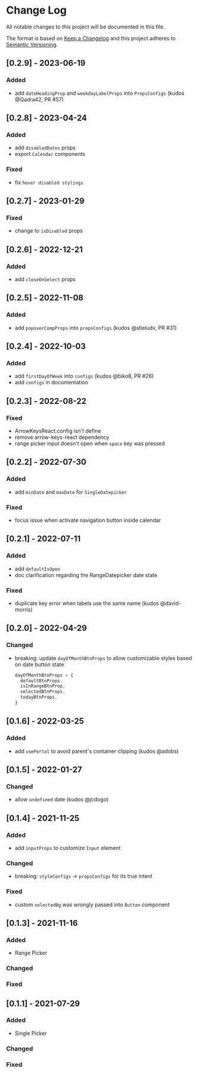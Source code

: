 
# Change Log
All notable changes to this project will be documented in this file.
 
The format is based on [Keep a Changelog](http://keepachangelog.com/)
and this project adheres to [Semantic Versioning](http://semver.org/).

## [0.2.9] - 2023-06-19

 ### Added

 - add `dateHeadingProp` and `weekdayLabelProps` into `PropsConfigs` (kudos @Qadra42, PR #57)

## [0.2.8] - 2023-04-24

 ### Added

 - add `disabledDates` props
 - export `Calendar` components

  ### Fixed

 - fix `hover disabled stylings`

## [0.2.7] - 2023-01-29

 ### Fixed

 - change to `isDisabled` props

## [0.2.6] - 2022-12-21

 ### Added

 - add `closeOnSelect` props

## [0.2.5] - 2022-11-08

 ### Added

 - add `popoverCompProps` into `propsConfigs` (kudos @stieludv, PR #31)

## [0.2.4] - 2022-10-03

 ### Added

 - add `firstDayOfWeek` into `configs` (kudos @biko8, PR #26)
 - add `configs` in documentation

## [0.2.3] - 2022-08-22

 ### Fixed

 - ArrowKeysReact.config isn't define
 - remove arrow-keys-react dependency
 - range picker input doesn't open when `space` key was pressed

## [0.2.2] - 2022-07-30

### Added

 - add `minDate` and `maxDate` for `SingleDatepicker`

 ### Fixed

 - focus issue when activate navigation button inside calendar

## [0.2.1] - 2022-07-11

### Added

 - add `defaultIsOpen` 
 - doc clarification regarding the RangeDatepicker date state

### Fixed

 - duplicate key error when labels use the same name (kudos @david-morris)

## [0.2.0] - 2022-04-29

### Changed

- breaking: update `dayOfMonthBtnProps` to allow customizable styles based on date button state
    ```ts
    dayOfMonthBtnProps = {
      defaultBtnProps,
      isInRangeBtnProp,
      selectedBtnProps,
      todayBtnProps,
    }
    ```

## [0.1.6] - 2022-03-25

### Added

- add `usePortal` to avoid parent's container clipping (kudos @adobs)

## [0.1.5] - 2022-01-27

### Changed

- allow `undefined` date (kudos @jcdogo) 

 
## [0.1.4] - 2021-11-25
 
### Added

- add `inputProps` to customize `Input` element

### Changed

- breaking: `styleConfigs` -> `propsConfigs` for its true intent

### Fixed

- custom `selectedBg` was wrongly passed into `Button` component

## [0.1.3] - 2021-11-16
 
### Added

- Range Picker
 
### Changed

### Fixed

## [0.1.1] - 2021-07-29
 
### Added

- Single Picker
 
### Changed

### Fixed
